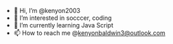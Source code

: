 - 👋 Hi, I’m @kenyon2003
- 👀 I’m interested in socccer, coding
- 🌱 I’m currently learning Java Script
- 📫 How to reach me @kenyonbaldwin3@outlook.com

<!---
kenyon2003/kenyon2003 is a ✨ special ✨ repository because its `README.md` (this file) appears on your GitHub profile.
You can click the Preview link to take a look at your changes.
--->
